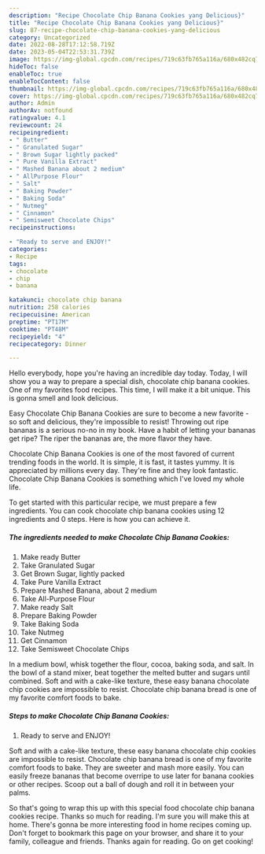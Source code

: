 ```yaml
---
description: "Recipe Chocolate Chip Banana Cookies yang Delicious}"
title: "Recipe Chocolate Chip Banana Cookies yang Delicious}"
slug: 87-recipe-chocolate-chip-banana-cookies-yang-delicious
category: Uncategorized
date: 2022-08-28T17:12:58.719Z
date: 2023-05-04T22:53:31.739Z
image: https://img-global.cpcdn.com/recipes/719c63fb765a116a/680x482cq70/chocolate-chip-banana-cookies-recipe-main-photo.jpg
hideToc: false
enableToc: true
enableTocContent: false
thumbnail: https://img-global.cpcdn.com/recipes/719c63fb765a116a/680x482cq70/chocolate-chip-banana-cookies-recipe-main-photo.jpg
cover: https://img-global.cpcdn.com/recipes/719c63fb765a116a/680x482cq70/chocolate-chip-banana-cookies-recipe-main-photo.jpg
author: Admin
authorAv: notfound
ratingvalue: 4.1
reviewcount: 24
recipeingredient:
- " Butter"
- " Granulated Sugar"
- " Brown Sugar lightly packed"
- " Pure Vanilla Extract"
- " Mashed Banana about 2 medium"
- " AllPurpose Flour"
- " Salt"
- " Baking Powder"
- " Baking Soda"
- " Nutmeg"
- " Cinnamon"
- " Semisweet Chocolate Chips"
recipeinstructions:

- "Ready to serve and ENJOY!"
categories:
- Recipe
tags:
- chocolate
- chip
- banana

katakunci: chocolate chip banana 
nutrition: 258 calories
recipecuisine: American
preptime: "PT17M"
cooktime: "PT48M"
recipeyield: "4"
recipecategory: Dinner

---
```



Hello everybody, hope you're having an incredible day today. Today, I will show you a way to prepare a special dish, chocolate chip banana cookies. One of my favorites food recipes. This time, I will make it a bit unique. This is gonna smell and look delicious.

Easy Chocolate Chip Banana Cookies are sure to become a new favorite - so soft and delicious, they&#39;re impossible to resist! Throwing out ripe bananas is a serious no-no in my book. Have a habit of letting your bananas get ripe? The riper the bananas are, the more flavor they have.

Chocolate Chip Banana Cookies is one of the most favored of current trending foods in the world. It is simple, it is fast, it tastes yummy. It is appreciated by millions every day. They're fine and they look fantastic. Chocolate Chip Banana Cookies is something which I've loved my whole life.


To get started with this particular recipe, we must prepare a few ingredients. You can cook chocolate chip banana cookies using 12 ingredients and 0 steps. Here is how you can achieve it.

<!--inarticleads1-->

##### The ingredients needed to make Chocolate Chip Banana Cookies:

1. Make ready  Butter
1. Take  Granulated Sugar
1. Get  Brown Sugar, lightly packed
1. Take  Pure Vanilla Extract
1. Prepare  Mashed Banana, about 2 medium
1. Take  All-Purpose Flour
1. Make ready  Salt
1. Prepare  Baking Powder
1. Take  Baking Soda
1. Take  Nutmeg
1. Get  Cinnamon
1. Take  Semisweet Chocolate Chips


In a medium bowl, whisk together the flour, cocoa, baking soda, and salt. In the bowl of a stand mixer, beat together the melted butter and sugars until combined. Soft and with a cake-like texture, these easy banana chocolate chip cookies are impossible to resist. Chocolate chip banana bread is one of my favorite comfort foods to bake. 

<!--inarticleads2-->

##### Steps to make Chocolate Chip Banana Cookies:


1. Ready to serve and ENJOY!

Soft and with a cake-like texture, these easy banana chocolate chip cookies are impossible to resist. Chocolate chip banana bread is one of my favorite comfort foods to bake. They are sweeter and mash more easily. You can easily freeze bananas that become overripe to use later for banana cookies or other recipes. Scoop out a ball of dough and roll it in between your palms. 

So that's going to wrap this up with this special food chocolate chip banana cookies recipe. Thanks so much for reading. I'm sure you will make this at home. There's gonna be more interesting food in home recipes coming up. Don't forget to bookmark this page on your browser, and share it to your family, colleague and friends. Thanks again for reading. Go on get cooking!
